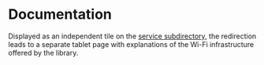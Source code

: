 # Documentation
Displayed as an independent tile on the [service subdirectory](/../main/subdir-service), the redirection leads to a separate tablet page with explanations of the Wi-Fi infrastructure offered by the library.
